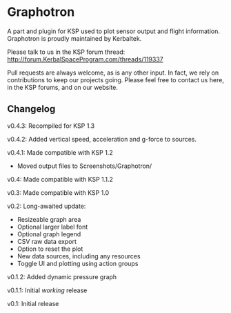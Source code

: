 Graphotron
======================
A part and plugin for KSP used to plot sensor output and flight information.  Graphotron is proudly maintained by Kerbaltek.

Please talk to us in the KSP forum thread:  http://forum.KerbalSpaceProgram.com/threads/119337

Pull requests are always welcome, as is any other input.  In fact, we rely on contributions to keep our projects going.  Please feel free to contact us here, in the KSP forums, and on our website.

Changelog
---------
v0.4.3: Recompiled for KSP 1.3

v0.4.2: Added vertical speed, acceleration and g-force to sources.

v0.4.1: Made compatible with KSP 1.2
- Moved output files to Screenshots/Graphotron/

v0.4: Made compatible with KSP 1.1.2

v0.3: Made compatible with KSP 1.0

v0.2: Long-awaited update:
- Resizeable graph area
- Optional larger label font
- Optional graph legend
- CSV raw data export
- Option to reset the plot
- New data sources, including any resources
- Toggle UI and plotting using action groups

v0.1.2: Added dynamic pressure graph

v0.1.1: Initial _working_ release

v0.1: Initial release
